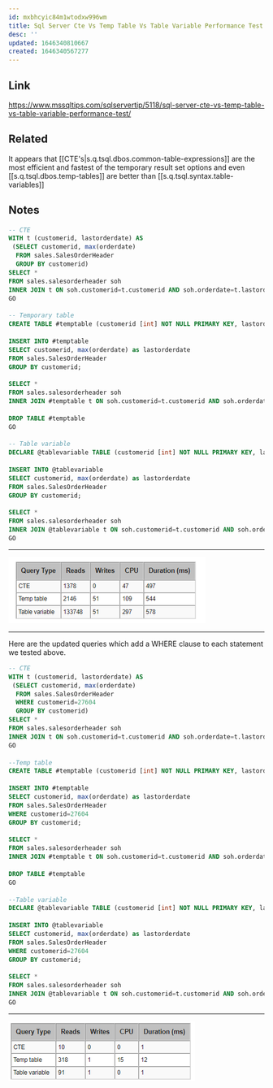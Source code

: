```yaml
---
id: mxbhcyic84m1wtodxw996wm
title: Sql Server Cte Vs Temp Table Vs Table Variable Performance Test
desc: ''
updated: 1646340810667
created: 1646340567277
---
```



## Link

<https://www.mssqltips.com/sqlservertip/5118/sql-server-cte-vs-temp-table-vs-table-variable-performance-test/>

## Related

It appears that [[CTE's|s.q.tsql.dbos.common-table-expressions]] are the most efficient and fastest of the temporary result set options and even [[s.q.tsql.dbos.temp-tables]] are better than [[s.q.tsql.syntax.table-variables]]

## Notes

```sql
-- CTE
WITH t (customerid, lastorderdate) AS 
 (SELECT customerid, max(orderdate) 
  FROM sales.SalesOrderHeader
  GROUP BY customerid)
SELECT * 
FROM sales.salesorderheader soh
INNER JOIN t ON soh.customerid=t.customerid AND soh.orderdate=t.lastorderdate
GO

-- Temporary table
CREATE TABLE #temptable (customerid [int] NOT NULL PRIMARY KEY, lastorderdate [datetime] NULL);

INSERT INTO #temptable
SELECT customerid, max(orderdate) as lastorderdate 
FROM sales.SalesOrderHeader
GROUP BY customerid;

SELECT * 
FROM sales.salesorderheader soh
INNER JOIN #temptable t ON soh.customerid=t.customerid AND soh.orderdate=t.lastorderdate

DROP TABLE #temptable
GO

-- Table variable
DECLARE @tablevariable TABLE (customerid [int] NOT NULL PRIMARY KEY, lastorderdate [datetime] NULL);

INSERT INTO @tablevariable
SELECT customerid, max(orderdate) as lastorderdate 
FROM sales.SalesOrderHeader
GROUP BY customerid;

SELECT * 
FROM sales.salesorderheader soh
INNER JOIN @tablevariable t ON soh.customerid=t.customerid AND soh.orderdate=t.lastorderdate
GO
```

---

![sql profiler](/assets/images/2022-03-03-12-49-56.png)

---

Here are the updated queries which add a WHERE clause to each statement we tested above.

```sql
-- CTE
WITH t (customerid, lastorderdate) AS 
 (SELECT customerid, max(orderdate) 
  FROM sales.SalesOrderHeader
  WHERE customerid=27604 
  GROUP BY customerid)
SELECT * 
FROM sales.salesorderheader soh
INNER JOIN t ON soh.customerid=t.customerid AND soh.orderdate=t.lastorderdate
GO

--Temp table
CREATE TABLE #temptable (customerid [int] NOT NULL PRIMARY KEY, lastorderdate [datetime] NULL);

INSERT INTO #temptable
SELECT customerid, max(orderdate) as lastorderdate 
FROM sales.SalesOrderHeader
WHERE customerid=27604
GROUP BY customerid;

SELECT * 
FROM sales.salesorderheader soh
INNER JOIN #temptable t ON soh.customerid=t.customerid AND soh.orderdate=t.lastorderdate

DROP TABLE #temptable
GO

--Table variable
DECLARE @tablevariable TABLE (customerid [int] NOT NULL PRIMARY KEY, lastorderdate [datetime] NULL);

INSERT INTO @tablevariable
SELECT customerid, max(orderdate) as lastorderdate 
FROM sales.SalesOrderHeader
WHERE customerid=27604
GROUP BY customerid;

SELECT * 
FROM sales.salesorderheader soh
INNER JOIN @tablevariable t ON soh.customerid=t.customerid AND soh.orderdate=t.lastorderdate
GO
```

---

![sql profiler 2](/assets/images/2022-03-03-12-50-45.png)
